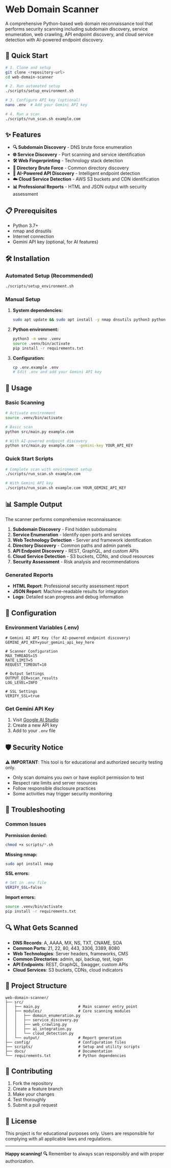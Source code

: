 # Web Domain Scanner

A comprehensive Python-based web domain reconnaissance tool that performs security scanning including subdomain discovery, service enumeration, web crawling, API endpoint discovery, and cloud service detection with AI-powered endpoint discovery.

## 🚀 Quick Start

```bash
# 1. Clone and setup
git clone <repository-url>
cd web-domain-scanner

# 2. Run automated setup
./scripts/setup_environment.sh

# 3. Configure API key (optional)
nano .env  # Add your Gemini API key

# 4. Run a scan
./scripts/run_scan.sh example.com
```

## ✨ Features

- **🔍 Subdomain Discovery** - DNS brute force enumeration
- **🌐 Service Discovery** - Port scanning and service identification
- **🛠️ Web Fingerprinting** - Technology stack detection
- **📁 Directory Brute Force** - Common directory discovery
- **🤖 AI-Powered API Discovery** - Intelligent endpoint detection
- **☁️ Cloud Service Detection** - AWS S3 buckets and CDN identification
- **📊 Professional Reports** - HTML and JSON output with security assessment

## 📋 Prerequisites

- Python 3.7+
- nmap and dnsutils
- Internet connection
- Gemini API key (optional, for AI features)

## 🛠️ Installation

### Automated Setup (Recommended)

```bash
./scripts/setup_environment.sh
```

### Manual Setup

1. **System dependencies:**

   ```bash
   sudo apt update && sudo apt install -y nmap dnsutils python3 python3-venv
   ```

2. **Python environment:**

   ```bash
   python3 -m venv .venv
   source .venv/bin/activate
   pip install -r requirements.txt
   ```

3. **Configuration:**
   ```bash
   cp .env.example .env
   # Edit .env and add your Gemini API key
   ```

## 🎯 Usage

### Basic Scanning

```bash
# Activate environment
source .venv/bin/activate

# Basic scan
python src/main.py example.com

# With AI-powered endpoint discovery
python src/main.py example.com --gemini-key YOUR_API_KEY
```

### Quick Start Scripts

```bash
# Complete scan with environment setup
./scripts/run_scan.sh example.com

# With Gemini API key
./scripts/run_scan.sh example.com YOUR_GEMINI_API_KEY
```

## 📊 Sample Output

The scanner performs comprehensive reconnaissance:

1. **Subdomain Discovery** - Find hidden subdomains
2. **Service Enumeration** - Identify open ports and services
3. **Web Technology Detection** - Server and framework identification
4. **Directory Discovery** - Common paths and admin panels
5. **API Endpoint Discovery** - REST, GraphQL, and custom APIs
6. **Cloud Service Detection** - S3 buckets, CDNs, and cloud resources
7. **Security Assessment** - Risk analysis and recommendations

### Generated Reports

- **HTML Report**: Professional security assessment report
- **JSON Report**: Machine-readable results for integration
- **Logs**: Detailed scan progress and debug information

## 🔧 Configuration

### Environment Variables (.env)

```env
# Gemini AI API Key (for AI-powered endpoint discovery)
GEMINI_API_KEY=your_gemini_api_key_here

# Scanner Configuration
MAX_THREADS=15
RATE_LIMIT=5
REQUEST_TIMEOUT=10

# Output Settings
OUTPUT_DIR=scan_results
LOG_LEVEL=INFO

# SSL Settings
VERIFY_SSL=true
```

### Get Gemini API Key

1. Visit [Google AI Studio](https://aistudio.google.com/apikey)
2. Create a new API key
3. Add to your `.env` file

## 🛡️ Security Notice

⚠️ **IMPORTANT**: This tool is for educational and authorized security testing only.

- Only scan domains you own or have explicit permission to test
- Respect rate limits and server resources
- Follow responsible disclosure practices
- Some activities may trigger security monitoring

## 🐛 Troubleshooting

### Common Issues

**Permission denied:**

```bash
chmod +x scripts/*.sh
```

**Missing nmap:**

```bash
sudo apt install nmap
```

**SSL errors:**

```bash
# Set in .env file
VERIFY_SSL=false
```

**Import errors:**

```bash
source .venv/bin/activate
pip install -r requirements.txt
```

## 🔍 What Gets Scanned

- **DNS Records**: A, AAAA, MX, NS, TXT, CNAME, SOA
- **Common Ports**: 21, 22, 80, 443, 3306, 3389, 8080
- **Web Technologies**: Server headers, frameworks, CMS
- **Common Directories**: admin, api, backup, test, login
- **API Endpoints**: REST, GraphQL, Swagger, custom APIs
- **Cloud Services**: S3 buckets, CDNs, cloud indicators

## 📁 Project Structure

```
web-domain-scanner/
├── src/
│   ├── main.py                 # Main scanner entry point
│   ├── modules/                # Core scanning modules
│   │   ├── domain_enumeration.py
│   │   ├── service_discovery.py
│   │   ├── web_crawling.py
│   │   ├── ai_integration.py
│   │   └── cloud_detection.py
│   └── output/                 # Report generation
├── config/                     # Configuration files
├── scripts/                    # Setup and utility scripts
├── docs/                       # Documentation
└── requirements.txt            # Python dependencies
```

## 🤝 Contributing

1. Fork the repository
2. Create a feature branch
3. Make your changes
4. Test thoroughly
5. Submit a pull request

## 📄 License

This project is for educational purposes only. Users are responsible for complying with all applicable laws and regulations.

---

**Happy scanning! 🔍** Remember to always scan responsibly and with proper authorization.
